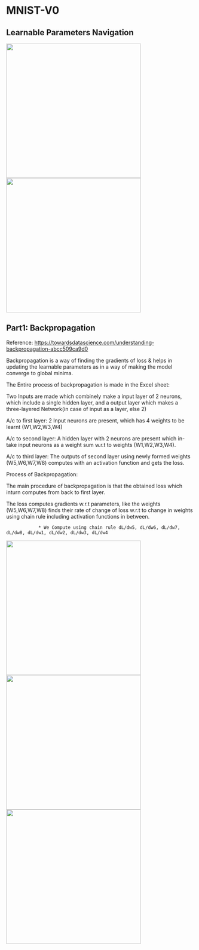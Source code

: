 # MNIST-V0

## Learnable Parameters Navigation 

<img src="https://github.com/kishkath/S6-MNIST-V1/assets/60026221/dbbf36be-2034-465f-941a-77d0043de4f9" width = 360 height = 360>

<img src="https://github.com/kishkath/S6-MNIST-V1/assets/60026221/9aae722e-7a34-40f2-aa31-7235dc7f66ad" width = 360 height = 360>



## Part1: Backpropagation

Reference: https://towardsdatascience.com/understanding-backpropagation-abcc509ca9d0

Backpropagation is a way of finding the gradients of loss & helps in updating the learnable parameters as in a way of making the model converge to global minima. 

The Entire process of backpropagation is made in the Excel sheet: 

Two Inputs are made which combinely make a input layer of 2 neurons, which include a single hidden layer, and a output layer which makes a three-layered Network(in case of input as a layer, else 2)

A/c to first layer: 2 Input neurons are present, which has 4 weights to be learnt (W1,W2,W3,W4) 

A/c to second layer: A hidden layer with 2 neurons are present which in-take input neurons as a weight sum w.r.t to weights (W1,W2,W3,W4).

A/c to third layer: The outputs of second layer using newly formed weights (W5,W6,W7,W8) computes with an activation function and gets the loss. 

Process of Backpropagation:

The main procedure of backpropagation is that the obtained loss which inturn computes from back to first layer.

The loss computes gradients w.r.t parameters, like the weights (W5,W6,W7,W8) finds their rate of change of loss w.r.t to change in weights using chain rule including activation functions in between.                                        
                                     
                * We Compute using chain rule dL/dw5, dL/dw6, dL/dw7, dL/dw8, dL/dw1, dL/dw2, dL/dw3, dL/dw4
    
<img src="https://github.com/kishkath/S6-MNIST-V1/assets/60026221/2b6851d0-839c-48d8-9b3f-e7ae2a49ee07" width = 360 height = 360>

<img src="https://github.com/kishkath/S6-MNIST-V1/assets/60026221/c8e2b46b-bc7b-4f33-be96-108d954b26f8" width = 360 height = 360>
          
<img src= "https://github.com/kishkath/S6-MNIST-V1/assets/60026221/33510b7d-f24a-49ce-ab0a-34a18d208e61" width = 360 height = 360>

                 
